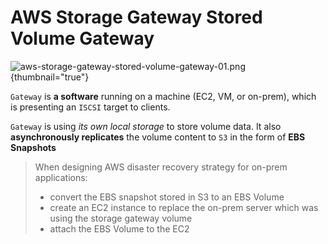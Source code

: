 # AWS Storage Gateway Stored Volume Gateway

![aws-storage-gateway-stored-volume-gateway-01.png](aws-storage-gateway-stored-volume-gateway-01.png) {thumbnail="true"}

`Gateway` is **a software** running on a machine (EC2, VM, or on-prem), which is presenting an `ISCSI` target to clients.
 
`Gateway` is using _its own local storage_ to store volume data. It also **asynchronously replicates** the volume content
to `S3` in the form of **EBS Snapshots**

> When designing AWS disaster recovery strategy for on-prem applications:
> * convert the EBS snapshot stored in S3 to an EBS Volume
> * create an EC2 instance to replace the on-prem server which was using the storage gateway volume
> * attach the EBS Volume to the EC2
